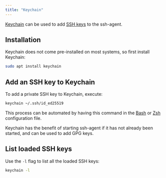 ```yaml
---
title: "Keychain"
---
```


[Keychain](https://www.funtoo.org/Funtoo:Keychain) can be used to add [SSH keys](ssh-key) to the ssh-agent.

## Installation
Keychain does not come pre-installed on most systems, so first install Keychain:

```sh
sudo apt install keychain
```

## Add an SSH key to Keychain
To add a private SSH key to Keychain, execute:

```sh
keychain ~/.ssh/id_ed25519
```

This process can be automated by having this command in the [Bash](bash) or [Zsh](zsh) configuration file.

Keychain has the benefit of starting ssh-agent if it has not already been started,
and can be used to add GPG keys.

## List loaded SSH keys
Use the `-l` flag to list all the loaded SSH keys:

```sh
keychain -l
```
